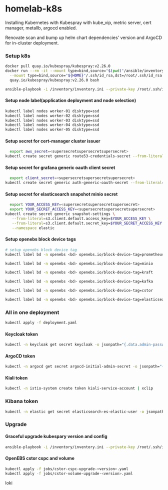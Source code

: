 # homelab-k8s

Installing Kubernetes with Kubespray with kube_vip, metric server, cert manager,
metallb, argocd enabled.

Renovate scan and bump up helm chart dependencies' version and ArgoCD for
in-cluster deployment.

### Setup k8s
```bash
docker pull quay.io/kubespray/kubespray:v2.26.0
docker run --rm -it --mount type=bind,source="$(pwd)"/ansible/inventory/myculster,dst=/inventory \
  --mount type=bind,source="${HOME}"/.ssh/id_rsa,dst=/root/.ssh/id_rsa \
  quay.io/kubespray/kubespray:v2.26.0 bash

ansible-playbook -i /inventory/inventory.ini --private-key /root/.ssh/id_rsa cluster.yml -u esun-local -b
```
#### Setup node label(application deployment and node selection)
```bash
kubectl label nodes worker-01 disktype=ssd
kubectl label nodes worker-02 disktype=ssd
kubectl label nodes worker-03 disktype=ssd
kubectl label nodes worker-04 disktype=ssd
kubectl label nodes worker-05 disktype=ssd
```
#### Setup secret for cert-manager cluster issuer
```bash
  export aws_secret=<supersecretsupersecretsupersecret>
kubectl create secret generic route53-credentials-secret --from-literal="secret-access-key=$aws_secret" --namespace cert-manager
```
#### Setup secret for grafana generic oauth client secret
```bash
  export client_secret=<supersecretsupersecretsupersecret>
kubectl create secret generic auth-generic-oauth-secret --from-literal="client_secret=$client_secret" --namespace monitoring
```
#### Setup secret for elasticsearch snapshot minio secret
```bash
  export YOUR_ACCESS_KEY=<supersecretsupersecretsupersecret>
  export YOUR_SECRET_ACCESS_KEY=<supersecretsupersecretsupersecret>
kubectl create secret generic snapshot-settings \
   --from-literal=s3.client.default.access_key=$YOUR_ACCESS_KEY \
   --from-literal=s3.client.default.secret_key=$YOUR_SECRET_ACCESS_KEY \
   --namespace elastic
```
#### Setup openebs block device tags
```bash
# setup openebs block device tag
kubectl label bd -n openebs <bd> openebs.io/block-device-tag=prometheus

kubectl label bd -n openebs <bd> openebs.io/block-device-tag=minio

kubectl label bd -n openebs <bd> openebs.io/block-device-tag=kraft

kubectl label bd -n openebs <bd> openebs.io/block-device-tag=kafka

kubectl label bd -n openebs <bd> openebs.io/block-device-tag=cstor

kubectl label bd -n openebs <bd> openebs.io/block-device-tag=elasticsearch
```

### All in one deployment
```bash
kubectl apply -f deployment.yaml
```
#### Keycloak token
```bash
kubectl -n keycloak get secret keycloak -o jsonpath="{.data.admin-password}" | base64 -d | xclip
```
#### ArgoCD token
```bash
kubectl -n argocd get secret argocd-initial-admin-secret -o jsonpath="{.data.password}" | base64 -d | xclip
```
#### Kiali token
```bash
kubectl -n istio-system create token kiali-service-account | xclip
```
### Kibana token
```bash
kubectl -n elastic get secret elasticsearch-es-elastic-user -o jsonpath="{.data.elastic}" | base64 --decode | xclip
```

### Upgrade
#### Graceful upgrade kubespary version and config
```bash
ansible-playbook -i /inventory/inventory.ini --private-key /root/.ssh/id_rsa upgrade-cluster.yml -u esun-local -b
```
#### OpenEBS cstor cspc and volume
```bash
kubectl apply -f jobs/cstor-cspc-upgrade-<version>.yaml
kubectl apply -f jobs/cstor-volume-upgrade-<version>.yaml
```

<!-- ### Rook (HCI ceph only) -->
<!-- #### Setup apps -->
<!-- ```bash -->
<!-- helm repo add rook-release https://charts.rook.io/release -->
<!-- helm repo update -->
<!-- helm upgrade --install rook-ceph rook-release/rook-ceph --values=rook/values.yaml --namespace=rook-ceph --create-namespace -->
<!-- helm upgrade --install rook-ceph-cluster --set operatorNamespace=rook-ceph rook-release/rook-ceph-cluster --values=rook/values.yaml --namespace=rook-ceph --create-namespace -->
<!-- kubectl create -f rook/storageclass.yaml -->
<!-- ``` -->


loki
